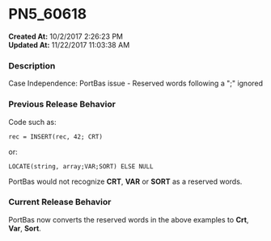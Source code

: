 # PN5_60618

**Created At:** 10/2/2017 2:26:23 PM  
**Updated At:** 11/22/2017 11:03:38 AM  


### Description

Case Independence: PortBas issue - Reserved words following a ";" ignored



### Previous Release Behavior

Code such as:

```
rec = INSERT(rec, 42; CRT)
```

or:

```
LOCATE(string, array;VAR;SORT) ELSE NULL
```

PortBas would not recognize **CRT**, **VAR** or **SORT** as a reserved words.



### Current Release Behavior

PortBas now converts the reserved words in the above examples to **Crt**, **Var**, **Sort**.
